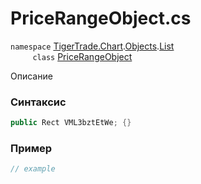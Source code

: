 
# PriceRangeObject.cs
`namespace` [TigerTrade.Chart](../../../../../TigerTrade.Chart.md).[Objects](../../../../../TigerTrade.Chart/Objects.md).[List](../../../../../TigerTrade.Chart/Objects/List.md)  
&nbsp;&nbsp;&nbsp;&nbsp;&nbsp;&nbsp;&nbsp;&nbsp;&nbsp;`class` [PriceRangeObject](../../PriceRangeObject.cs.md)

Описание

### Синтаксис
```csharp
public Rect VML3bztEtWe; {}
```
### Пример  
```csharp
// example
```
